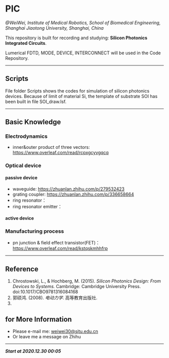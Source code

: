 # PIC
*@WeiWei, Institute of Medical Robotics, School of Biomedical Engineering, Shanghai Jiaotong University, Shanghai, China*

This repository is built for recording and studying: **Silicon Photonics Integrated Circuits**.

Lumerical FDTD, MODE, DEVICE, INTERCONNECT will be used in the Code Repository.

---
## Scripts
File folder Scripts shows the codes for simulation of silicon photonics devices. Because of limit of material Si, the template of substrate SOI has been built in file SOI_draw.lsf.

---
## Basic Knowledge
### Electrodynamics
+ inner&outer product of three vectors: https://www.overleaf.com/read/rcpxgcyvgqcq
### Optical device
#### passive device
+ waveguide: https://zhuanlan.zhihu.com/p/279532423
+ grating coupler: https://zhuanlan.zhihu.com/p/336658664
+ ring resonator：
+ ring resonator emitter：
#### active device
### Manufacturing process
+ pn junction & field effect transistor(FET)：https://www.overleaf.com/read/kstqskmhhfrp
---
## Reference
1. Chrostowski, L., & Hochberg, M. (2015). *Silicon Photonics Design: From Devices to Systems.* Cambridge: Cambridge University Press. doi:10.1017/CBO9781316084168
2. 郭硕鸿. (2008). *电动力学*. 高等教育出版社. 
3. 

## for More Information
* Please e-mail me: weiwei30@sjtu.edu.cn 
* Or leave me a message on Zhihu
---

***Start at 2020.12.30  00:05***
